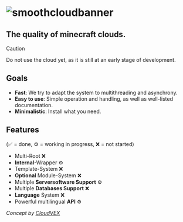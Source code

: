 # ![smoothcloudbanner](https://github.com/SmoothServices/SmoothCloud/assets/96041552/54521fde-d9bb-45af-bbb6-b984ccd25a6d)

## The quality of minecraft clouds.

> [!CAUTION]
> Do not use the cloud yet, as it is still at an early stage of development.

## Goals

- **Fast**: We try to adapt the system to multithreading and asynchrony.
- **Easy to use**: Simple operation and handling, as well as well-listed documentation.
- **Minimalistic**: Install what you need.

## Features

(✅ = done, ⚙️ = working in progress, ❌ = not started)

- Multi-Root ❌
- **Internal**-Wrapper ⚙️
- Template-System ❌
- **Optional** Module-System ❌
- Multiple **Serversoftware Support** ⚙️
- Multiple **Databases Support** ❌
- **Language** System ❌
- Powerful multilingual **API** ⚙️


*Concept by [CloudVEX](https://github.com/CloudVEX)*
